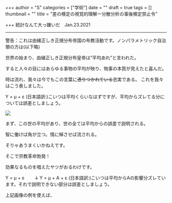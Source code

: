 +++
author = "S"
categories = ["学術"]
date = ""
draft = true
tags = []
thumbnail = ""
title = "差の検定の視覚的理解ー分散分析の事後検定禁止令"

+++
統計なんて大っ嫌いだ　Jan.23.2021

***

警告：これは由緒正しき正規分布帝国の布教活動です。ノンパラメトリック自治領の方は(以下略)

世界の始まり、由緒正しき正規分布皇帝は”平均あれ”と言われた。

すると人々の目にはあらゆる事物の平均が映り、物事の本質が見えたと喜んだ。

時は流れ、我々は今でもこの言葉に~~憑りつかれている~~忠実である。
これを我々はこう表しました。

Y = μ + ε
(日本語訳:)こいつは平均くらいなはずですが、平均からズレてる分については誤差としましょう。

![](/img/y-u-e.jpg)

まず、この世の平均があり、世の全ては平均からの誤差で説明される。

智に働けば角が立つ。情に棹させば流される。

そりゃあうまくいかねえです。

そこで宗教革命勃発！

効果なるものを唱えたヤツがおるわけです。

Y = μ + ε
　　↓
Y = μ + A + ε
(日本語訳:)こいつは平均からAの影響分ズレています。それで説明できない部分は誤差としましょう。

上記画像の例を使えば、